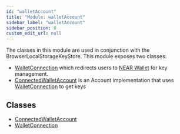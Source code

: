 ```yaml
---
id: "walletAccount"
title: "Module: walletAccount"
sidebar_label: "walletAccount"
sidebar_position: 0
custom_edit_url: null
---
```


The classes in this module are used in conjunction with the BrowserLocalStorageKeyStore. This module exposes two classes:
* [WalletConnection](../classes/walletAccount.WalletConnection.md) which redirects users to [NEAR Wallet](https://docs.near.org/docs/tools/near-wallet) for key management.
* [ConnectedWalletAccount](../classes/walletAccount.ConnectedWalletAccount.md) is an Account implementation that uses [WalletConnection](../classes/walletAccount.WalletConnection.md) to get keys

## Classes

- [ConnectedWalletAccount](../classes/walletAccount.ConnectedWalletAccount.md)
- [WalletConnection](../classes/walletAccount.WalletConnection.md)
